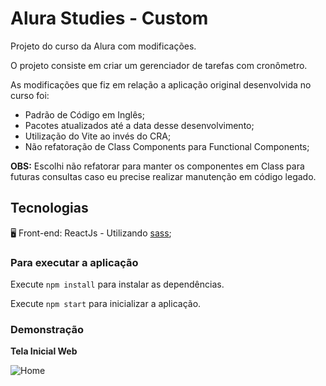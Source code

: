 # Alura Studies - Custom

Projeto do curso da Alura com modificações.

O projeto consiste em criar um gerenciador de tarefas com cronômetro.

As modificações que fiz em relação a aplicação original desenvolvida no curso foi:

* Padrão de Código em Inglês;
* Pacotes atualizados até a data desse desenvolvimento;
* Utilização do Vite ao invés do CRA;
* Não refatoração de Class Components para Functional Components;

**OBS:** Escolhi não refatorar para manter os componentes em Class para futuras consultas caso eu precise realizar manutenção em código legado.

## Tecnologias

🖥️ Front-end: ReactJs - Utilizando [sass](https://sass-lang.com/);

### Para executar a aplicação

Execute `npm install` para instalar as dependências.

Execute `npm start` para inicializar a aplicação.

### Demonstração

**Tela Inicial Web**

![Home](https://lh3.googleusercontent.com/pw/AMWts8B2XCDOTlsiu-MoLUkCgJnynYdYS4VSTGGkUd9Z1AsnXKYg4y9BN_ZoCWdlJ0UG8_AQHGSM8AHHbjA7V-i7dphKIZqlPYsFT8KYuvDc-fCpsceXiCuIyCWXkT3hwmVBXqTwyIlMRrh5CvoNUWRZm-Ul=w1299-h795-no?authuser=0)
